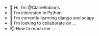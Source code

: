 - 👋 Hi, I’m @ClaireRobinns
- 👀 I’m interested in Python
- 🌱 I’m currently learning django and scapy
- 💞️ I’m looking to collaborate on ...
- 📫 How to reach me ...

<!---
ClaireRobinns/ClaireRobinns is a ✨ special ✨ repository because its `README.md` (this file) appears on your GitHub profile.
You can click the Preview link to take a look at your changes.
--->
